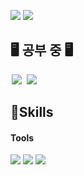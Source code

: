 <img src="https://img.shields.io/badge/ted05050505@gmail.com-EA4335?style=flat-square&logo=Gmail&logoColor=white"/> <img src="https://img.shields.io/badge/https://jungjunhyeok.tistory.com/-181717?style=flat-square&logo=Github&logoColor=white"/> 

## 🖥️ 공부 중 🖥️
<img src = "https://img.shields.io/badge/-C++-black?style=flat&logo=c%2B%2B" style="height : auto; margin-left : 2px; margin-right : 2px;"/> <img src="https://img.shields.io/badge/unreal%20engine%20-%23313131.svg?&style=flat&logo=unreal%20engine&logoColor=white" style="height : auto; margin-left : 2px; margin-right : 2px;"/>


## 💪Skills
#### Tools

<img src="https://img.shields.io/badge/Ableton Live-000000?style=flat-square&logo=AbletonLive&logoColor=white"/> <img src="https://img.shields.io/badge/Unreal Engine-0E1128?style=flat-square&logo=UnrealEngine&logoColor=white"/> <img src="https://img.shields.io/badge/Adobe After Effects-9999FF?style=flat-square&logo=AdobeAfterEffects&logoColor=white"/>
